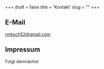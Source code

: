 +++
draft = false
title = 'Kontakt'
slug = ""
+++

## E-Mail  

<rmkoch52@gmail.com>

## Impressum

Folgt demnächst
